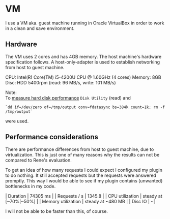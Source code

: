 # VM
I use a VM aka. guest machine running in Oracle VirtualBox in order to work in a clean and save environment.

## Hardware
The VM uses 2 cores and has 4GB memory.
The host machine's hardware specification follows.
A host-only-adapter is used to establish networking from host to guest machine.

CPU: Intel(R) Core(TM) i5-4200U CPU @ 1.60GHz (4 cores)
Memory: 8GB
Disc: HDD 5400rpm (read: 96 MB/s, write: 101 MB/s)

Note:  
To [measure hard disk performance](http://askubuntu.com/questions/87035/how-to-check-hard-disk-performance) `Disk Utility` (read) and 

    `dd if=/dev/zero of=/tmp/output conv=fdatasync bs=384k count=1k; rm -f /tmp/output`
    
were used.

## Performance considerations
There are performance differences from host to guest machine, due to virtualization.
This is just one of many reasons why the results can not be compared to Rene's evaluation.

To get an idea of how many requests I could expect I configured my plugin to do nothing.
It still accepted requests but the requests were answered promptly.
This way I would be able to see if my plugin contains (unwanted) bottlenecks in my code.


| Duration | 74305 ms |
| Requests / s | 1345.8 |
| CPU utilization | steady at [~70%|~50%] |
| Memory utilization | steady at ~480 MB |
| Disc IO | - |

I will not be able to be faster than this, of course.
